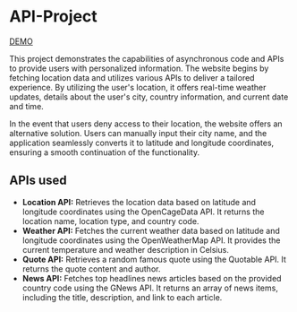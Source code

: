 # API-Project
[DEMO](https://ihonu.github.io/API-Project/)

This project demonstrates the capabilities of asynchronous code and APIs to provide users with personalized information. The website begins by fetching location data and utilizes various APIs to deliver a tailored experience. By utilizing the user's location, it offers real-time weather updates, details about the user's city, country information, and current date and time.

In the event that users deny access to their location, the website offers an alternative solution. Users can manually input their city name, and the application seamlessly converts it to latitude and longitude coordinates, ensuring a smooth continuation of the functionality.

## APIs used

- **Location API:** Retrieves the location data based on latitude and longitude coordinates using the OpenCageData API. It returns the location name, location type, and country code.
- **Weather API:** Fetches the current weather data based on latitude and longitude coordinates using the OpenWeatherMap API. It provides the current temperature and weather description in Celsius.
- **Quote API:** Retrieves a random famous quote using the Quotable API. It returns the quote content and author.
- **News API:** Fetches top headlines news articles based on the provided country code using the GNews API. It returns an array of news items, including the title, description, and link to each article.
